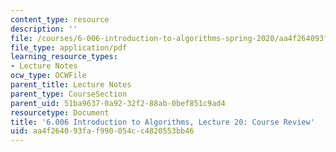 ```yaml
---
content_type: resource
description: ''
file: /courses/6-006-introduction-to-algorithms-spring-2020/aa4f264093faf990054cc4820553bb46_MIT6_006S20_lec20.pdf
file_type: application/pdf
learning_resource_types:
- Lecture Notes
ocw_type: OCWFile
parent_title: Lecture Notes
parent_type: CourseSection
parent_uid: 51ba9637-0a92-32f2-88ab-0bef851c9ad4
resourcetype: Document
title: '6.006 Introduction to Algorithms, Lecture 20: Course Review'
uid: aa4f2640-93fa-f990-054c-c4820553bb46
---
```


